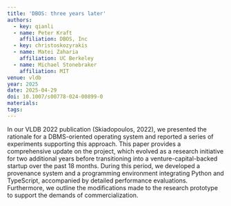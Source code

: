 ```yaml
---
title: 'DBOS: three years later'
authors:
  - key: qianli
  - name: Peter Kraft
    affiliation: DBOS, Inc
  - key: christoskozyrakis
  - name: Matei Zaharia
    affiliation: UC Berkeley
  - name: Michael Stonebraker
    affiliation: MIT
venue: vldb
year: 2025
date: 2025-04-29
doi: 10.1007/s00778-024-00899-0
materials:
tags:
---
```

In our VLDB 2022 publication (Skiadopoulos, 2022), we presented the rationale for a DBMS-oriented operating system and reported a series of experiments supporting this approach. This paper provides a comprehensive update on the project, which evolved as a research initiative for two additional years before transitioning into a venture-capital-backed startup over the past 18 months. During this period, we developed a provenance system and a programming environment integrating Python and TypeScript, accompanied by detailed performance evaluations. Furthermore, we outline the modifications made to the research prototype to support the demands of commercialization.